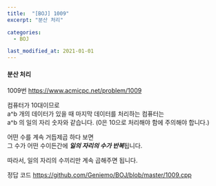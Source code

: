 ```yaml
---
title:  "[BOJ] 1009"
excerpt: "분산 처리"

categories:
  - BOJ

last_modified_at: 2021-01-01
---
```


#### 분산 처리

1009번 <https://www.acmicpc.net/problem/1009>

컴퓨터가 10대이므로  
a^b 개의 데이터가 있을 때 마지막 데이터를 처리하는 컴퓨터는  
a^b 의 일의 자리 숫자와 같습니다. (0은 10으로 처리해야 함에 주의해야 합니다.)

어떤 수를 계속 거듭제곱 하다 보면  
그 수가 어떤 수이든간에 ***일의 자리의 수가 반복***됩니다.

따라서, 일의 자리의 수끼리만 계속 곱해주면 됩니다.

정답 코드 <https://github.com/Geniemo/BOJ/blob/master/1009.cpp>